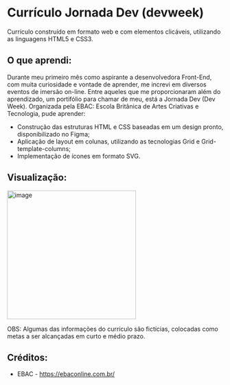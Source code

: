 # Currículo Jornada Dev (devweek)

Currículo construído em formato web e com elementos clicáveis, utilizando as linguagens HTML5 e CSS3.

## O que aprendi:

Durante meu primeiro mês como aspirante a desenvolvedora Front-End, com muita curiosidade e vontade de aprender, me increvi em diversos eventos de imersão on-line. Entre aqueles que me proporcionaram além do aprendizado, um portifólio para chamar de meu, está a Jornada Dev (Dev Week). Organizada pela EBAC: Escola Britânica de Artes Criativas e Tecnologia, pude aprender:

- Construção das estruturas HTML e CSS baseadas em um design pronto, disponibilizado no Figma;
- Aplicação de layout em colunas, utilizando as tecnologias Grid e Grid-template-columns;
- Implementação de ícones em formato SVG.

## Visualização:

<img width="300" alt="image" src="https://user-images.githubusercontent.com/106192001/186544047-cfe8ca13-6680-4231-9206-cab81b318c34.png">

OBS: Algumas das informações do currículo são fictícias, colocadas como metas a ser alcançadas em curto e médio prazo.

## Créditos:

- EBAC - https://ebaconline.com.br/
